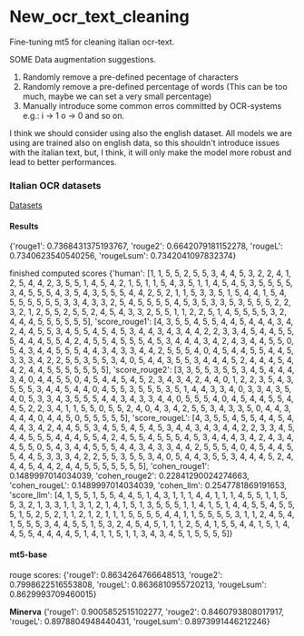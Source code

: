 # New_ocr_text_cleaning
Fine-tuning mt5 for cleaning italian ocr-text.

SOME Data augmentation suggestions.
1. Randomly remove a pre-defined pecentage of characters
2. Randomly remove a pre-defined percentage of words (This can be too much, maybe we can set a very small percentage)
3. Manually introduce some common erros committed by OCR-systems e.g.:
    i → 1
    o → 0
    and so on.

I think we should consider using also the english dataset. All models we are using are trained also on english data, so this 
shouldn't introduce issues with the italian text, but, I think, it will only make the model more robust and lead to better 
performances.


### Italian OCR datasets

[Datasets](https://drive.google.com/drive/folders/1nbIdLEnXTd2VFUdXcLwYYQ9FpWI3npQ_?usp=drive_link)





#### Results
{'rouge1': 0.7368431375193767, 'rouge2': 0.6642079181152278, 'rougeL': 0.7340623540540256, 'rougeLsum': 0.7342041097832374}


finished computed scores {'human': [1, 1, 5, 5, 2, 5, 5, 3, 4, 4, 5, 3, 2, 2, 4, 1, 2, 5, 4, 4, 2, 3, 5, 5, 1, 4, 5, 4, 2, 1, 5, 1, 1, 5, 4, 3, 5, 1, 1, 4, 5, 4, 5, 3, 5, 5, 5, 5, 3, 4, 5, 5, 5, 4, 3, 5, 4, 3, 5, 5, 5, 4, 4, 2, 5, 2, 1, 1, 5, 3, 3, 5, 1, 5, 4, 4, 1, 5, 4, 5, 5, 5, 5, 5, 5, 3, 3, 4, 3, 3, 2, 5, 4, 5, 5, 5, 5, 4, 5, 3, 5, 3, 3, 5, 3, 5, 5, 5, 2, 2, 3, 2, 1, 2, 5, 5, 2, 5, 5, 2, 4, 5, 4, 3, 3, 2, 5, 5, 1, 1, 2, 2, 5, 1, 4, 5, 5, 5, 5, 3, 2, 4, 4, 4, 5, 5, 5, 5, 5, 5], 'score_rouge1': [4, 3, 5, 5, 4, 5, 5, 4, 4, 5, 4, 4, 4, 3, 4, 2, 4, 4, 5, 5, 3, 4, 5, 5, 4, 5, 4, 5, 3, 4, 4, 3, 4, 3, 4, 4, 2, 2, 3, 3, 4, 5, 4, 4, 5, 5, 5, 4, 4, 4, 5, 5, 4, 2, 4, 5, 5, 4, 5, 5, 5, 4, 5, 3, 4, 4, 4, 3, 4, 2, 4, 3, 4, 4, 5, 5, 0, 5, 4, 3, 4, 4, 5, 5, 5, 4, 4, 3, 4, 3, 3, 4, 4, 2, 5, 5, 5, 4, 0, 4, 5, 4, 4, 5, 5, 4, 4, 5, 3, 3, 3, 4, 2, 2, 5, 5, 3, 5, 5, 3, 4, 0, 5, 4, 4, 3, 5, 5, 3, 4, 4, 4, 5, 2, 4, 4, 4, 5, 4, 4, 2, 4, 4, 5, 5, 5, 5, 5, 5, 5], 'score_rouge2': [3, 3, 5, 5, 3, 5, 5, 3, 4, 5, 4, 4, 4, 3, 4, 0, 4, 4, 5, 5, 0, 4, 5, 4, 4, 5, 4, 5, 2, 3, 4, 3, 4, 2, 4, 4, 0, 1, 2, 2, 3, 5, 4, 3, 5, 5, 5, 3, 4, 4, 5, 4, 4, 0, 4, 5, 5, 3, 5, 5, 5, 3, 5, 1, 4, 4, 3, 3, 4, 0, 3, 3, 4, 3, 5, 4, 0, 5, 3, 3, 4, 3, 5, 5, 5, 4, 4, 3, 4, 3, 3, 4, 4, 0, 5, 5, 5, 4, 0, 4, 5, 4, 4, 5, 5, 4, 4, 5, 2, 2, 3, 4, 1, 1, 5, 5, 0, 5, 5, 2, 4, 0, 4, 3, 4, 2, 5, 5, 3, 4, 3, 3, 5, 0, 4, 4, 3, 4, 4, 4, 0, 4, 4, 5, 0, 5, 5, 5, 5, 5], 'score_rougeL': [4, 3, 5, 5, 4, 5, 5, 4, 4, 5, 4, 4, 4, 3, 4, 2, 4, 4, 5, 5, 3, 4, 5, 5, 4, 5, 4, 5, 3, 4, 4, 3, 4, 3, 4, 4, 2, 2, 3, 3, 4, 5, 4, 4, 5, 5, 5, 4, 4, 4, 5, 5, 4, 2, 4, 5, 5, 4, 5, 5, 5, 4, 5, 3, 4, 4, 4, 3, 4, 2, 4, 3, 4, 4, 5, 5, 0, 5, 4, 3, 4, 4, 5, 5, 5, 4, 4, 3, 4, 3, 3, 4, 4, 2, 5, 5, 5, 4, 0, 4, 5, 4, 4, 5, 5, 4, 4, 5, 3, 3, 3, 4, 2, 2, 5, 5, 3, 5, 5, 3, 4, 0, 5, 4, 4, 3, 5, 5, 3, 4, 4, 4, 5, 2, 4, 4, 4, 5, 4, 4, 2, 4, 4, 5, 5, 5, 5, 5, 5, 5], 'cohen_rouge1': 0.1489997014034039, 'cohen_rouge2': 0.22841290024274663, 'cohen_rougeL': 0.1489997014034039, 'cohen_llm': 0.2547781869191653, 'score_llm': [4, 1, 5, 5, 1, 5, 5, 4, 4, 5, 1, 4, 3, 1, 1, 1, 4, 4, 1, 1, 1, 4, 5, 5, 1, 1, 5, 5, 3, 2, 1, 3, 3, 1, 1, 3, 1, 2, 1, 4, 1, 5, 1, 3, 5, 5, 5, 1, 1, 4, 1, 5, 1, 4, 4, 5, 5, 4, 5, 5, 5, 1, 5, 2, 5, 2, 1, 1, 2, 1, 2, 1, 1, 1, 5, 5, 5, 5, 4, 4, 1, 1, 5, 5, 5, 5, 3, 1, 1, 2, 4, 5, 4, 1, 5, 5, 5, 3, 4, 4, 5, 5, 1, 5, 3, 2, 4, 5, 4, 5, 1, 1, 1, 2, 5, 4, 1, 5, 5, 4, 4, 1, 5, 1, 4, 4, 5, 5, 4, 4, 4, 4, 5, 1, 4, 1, 1, 5, 1, 1, 3, 4, 3, 4, 5, 1, 5, 5, 5, 5]}



#### mt5-base

rouge scores:
{'rouge1': 0.8634264766648513, 'rouge2': 0.7998622516553808, 'rougeL': 0.8636810955720213, 'rougeLsum': 0.8629993709460015}


**Minerva**
{'rouge1': 0.9005852515102277, 'rouge2': 0.8460793808017917, 'rougeL': 0.8978804948440431, 'rougeLsum': 0.8973991446212246}